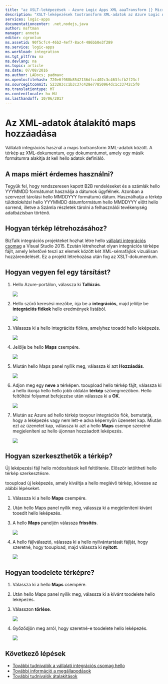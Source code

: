 ```yaml
---
title: "az XSLT-leképezések - Azure Logic Apps XML aaaTransform |} Microsoft Docs"
description: "XSLT-leképezések tootransform XML-adatok az Azure Logic Apps és hello vállalati integrációs csomag hozzáadása"
services: logic-apps
documentationcenter: .net,nodejs,java
author: msftman
manager: anneta
editor: cgronlun
ms.assetid: 90f5cfc4-46b2-4ef7-8ac4-486bb0e3f289
ms.service: logic-apps
ms.workload: integration
ms.tgt_pltfrm: na
ms.devlang: na
ms.topic: article
ms.date: 07/08/2016
ms.author: LADocs; padmavc
ms.openlocfilehash: 720e6f988b8542136dfcc402c3c463fcfb2f23cf
ms.sourcegitcommit: 523283cc1b3c37c428e77850964dc1c33742c5f0
ms.translationtype: MT
ms.contentlocale: hu-HU
ms.lasthandoff: 10/06/2017
---
```

# <a name="add-maps-for-xml-data-transform"></a>Az XML-adatok átalakító maps hozzáadása

Vállalati integrációs használ a maps tootransform XML-adatok között. A térkép az XML-dokumentum, egy dokumentumot, amely egy másik formátumra alakítja át kell hello adatok definiáló. 

## <a name="why-use-maps"></a>A maps miért érdemes használni?

Tegyük fel, hogy rendszeresen kapott B2B rendeléseket és a számlák hello YYYMMDD formátumot használja a dátumok ügyfélnek. Azonban a szervezet tárolási hello MMDDYYY formátumú dátum. Használhatja a térkép túl*átalakítási* hello YYYMMDD dátumformátum hello MMDDYYY előtt hello sorrend, illetve a Számla részletek tárolni a felhasználói tevékenység adatbázisban történő.

## <a name="how-do-i-create-a-map"></a>Hogyan térkép létrehozásához?

BizTalk integrációs projekteket hozhat létre hello [vállalati integrációs csomag](logic-apps-enterprise-integration-overview.md "további információ a hello vállalati integrációs csomag") a Visual Studio 2015. Ezután létrehozhat olyan integrációs térképe fájlt, amely lehetővé teszi az elemek között két XML-sémafájlok vizuálisan hozzárendelését. Ez a projekt létrehozása után fog az XSLT-dokumentum.

## <a name="how-do-i-add-a-map"></a>Hogyan vegyen fel egy társítást?

1. Hello Azure-portálon, válassza ki **Tallózás**.

    ![](./media/logic-apps-enterprise-integration-overview/overview-1.png)

2. Hello szűrő keresési mezőbe, írja be a **integrációs**, majd jelölje be **integrációs fiókok** hello eredmények listából.

    ![](./media/logic-apps-enterprise-integration-overview/overview-2.png)

3. Válassza ki a hello integrációs fiókra, amelyhez tooadd hello leképezés.

    ![](./media/logic-apps-enterprise-integration-overview/overview-3.png)

4. Jelölje be hello **Maps** csempére.

    ![](./media/logic-apps-enterprise-integration-maps/map-1.png)

5. Miután hello Maps panel nyílik meg, válassza ki azt **Hozzáadás**.

    ![](./media/logic-apps-enterprise-integration-maps/map-2.png)  

6. Adjon meg egy **neve** a térképen. tooupload hello térkép fájlt, válassza ki a hello ikonja hello hello jobb oldalán **térkép** szövegmezőben. Hello feltöltési folyamat befejezése után válassza ki a **OK**.

    ![](./media/logic-apps-enterprise-integration-maps/map-3.png)

7. Miután az Azure ad hello térkép tooyour integrációs fiók, bemutatja, hogy a leképezés vagy nem lett-e adva képernyőn üzenetet kap. Miután ezt az üzenetet kap, válassza ki azt a hello **Maps** csempe szeretné megjeleníteni az hello újonnan hozzáadott leképezés.

    ![](./media/logic-apps-enterprise-integration-maps/map-4.png)

## <a name="how-do-i-edit-a-map"></a>Hogyan szerkeszthetők a térkép?

Új leképezési fájl hello módosítások kell feltöltenie. Először letöltheti hello térkép szerkesztésre.

tooupload új leképezés, amely kiváltja a hello meglévő térkép, kövesse az alábbi lépéseket.

1. Válassza ki a hello **Maps** csempére.

2. Után hello Maps panel nyílik meg, válassza ki a megjeleníteni kívánt tooedit hello leképezés.

3. A hello **Maps** paneljén válassza **frissítés**.

    ![](./media/logic-apps-enterprise-integration-maps/edit-1.png)

4. A hello fájlválasztó, válassza ki a hello nyilvántartását fájlját, hogy szeretné, hogy tooupload, majd válassza ki **nyitott**.

    ![](./media/logic-apps-enterprise-integration-maps/edit-2.png)

## <a name="how-toodelete-a-map"></a>Hogyan toodelete térképre?

1. Válassza ki a hello **Maps** csempére.

2. Után hello Maps panel nyílik meg, válassza ki a kívánt toodelete hello leképezés.

3. Válasszon **törlése**.

    ![](./media/logic-apps-enterprise-integration-maps/delete.png)

4. Győződjön meg arról, hogy szeretné-e toodelete hello leképezés.

    ![](./media/logic-apps-enterprise-integration-maps/delete-confirmation-1.png)

## <a name="next-steps"></a>Következő lépések
* [További tudnivalók a vállalati integrációs csomag hello](logic-apps-enterprise-integration-overview.md "további információ a vállalati integrációs csomag")  
* [További információ a megállapodások](../logic-apps/logic-apps-enterprise-integration-agreements.md "vállalati integrációs megállapodások ismertetése")  
* [További tudnivalók átalakítások](logic-apps-enterprise-integration-transform.md "vállalati integrációs átalakítások ismertetése")  

